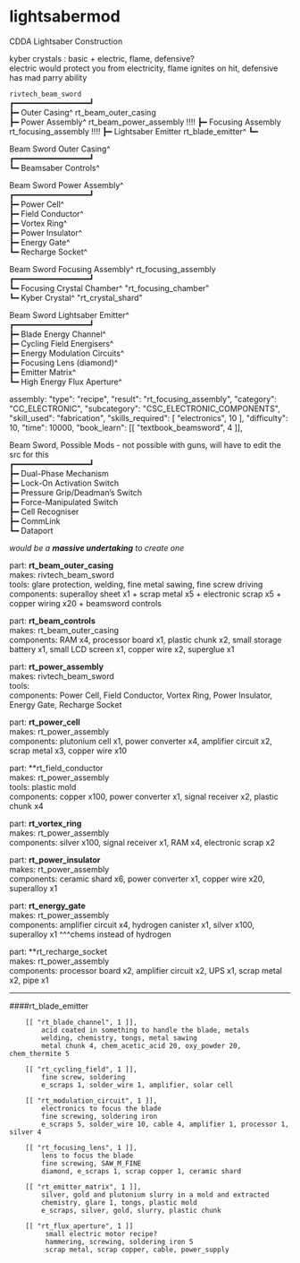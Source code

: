 # lightsabermod
CDDA Lightsaber Construction

kyber crystals : basic + electric, flame, defensive?  
electric would protect you from electricity, flame ignites on hit, defensive has mad parry ability

`rivtech_beam_sword`  
┏━━━━━━━━━━━━━━━━┛  
┣━ Outer Casing^  rt_beam_outer_casing  
┣━ Power Assembly^  rt_beam_power_assembly !!!!
┣━ Focusing Assembly  rt_focusing_assembly !!!!
┣━ Lightsaber Emitter  rt_blade_emitter^
┗━  

Beam Sword Outer Casing^  
┏━━━━━━━━━━━━━━━━┛  
┗━ Beamsaber Controls^  

Beam Sword Power Assembly^  
┏━━━━━━━━━━━━━━━━┛  
┣━ Power Cell^  
┣━ Field Conductor^  
┣━ Vortex Ring^  
┣━ Power Insulator^  
┣━ Energy Gate^  
┗━ Recharge Socket^  

Beam Sword Focusing Assembly^  rt_focusing_assembly  
┏━━━━━━━━━━━━━━━━┛  
┗━ Focusing Crystal Chamber^  "rt_focusing_chamber"  
┗━ Kyber Crystal^  "rt_crystal_shard"

Beam Sword Lightsaber Emitter^  
┏━━━━━━━━━━━━━━━━┛  
┣━ Blade Energy Channel^  
┣━ Cycling Field Energisers^  
┣━ Energy Modulation Circuits^  
┣━ Focusing Lens  (diamond)^  
┣━ Emitter Matrix^  
┗━ High Energy Flux Aperture^  

assembly:
"type": "recipe",
	"result": "rt_focusing_assembly",
	"category": "CC_ELECTRONIC",
	"subcategory": "CSC_ELECTRONIC_COMPONENTS",
	"skill_used": "fabrication",
	"skills_required": [ "electronics", 10 ],
	"difficulty": 10,
	"time": 10000,
	"book_learn": [[ "textbook_beamsword", 4 ]],
	


Beam Sword, Possible Mods - not possible with guns, will have to edit the src for this  
┏━━━━━━━━━━━━━━━━┛  
┣━ Dual-Phase Mechanism  
┣━ Lock-On Activation Switch  
┣━ Pressure Grip/Deadman’s Switch  
┣━ Force-Manipulated Switch  
┣━ Cell Recogniser  
┣━ CommLink  
┗━ Dataport

*would be a **massive undertaking** to create one*

part: **rt_beam_outer_casing**  
makes: rivtech_beam_sword  
tools: glare protection, welding, fine metal sawing, fine screw driving  
components: superalloy sheet x1 + scrap metal x5 + electronic scrap x5 + copper wiring x20 + beamsword controls

part: **rt_beam_controls**  
makes: rt_beam_outer_casing  
components: RAM x4, processor board x1, plastic chunk x2, small storage battery x1, small LCD screen x1, copper wire x2, superglue x1

part: **rt_power_assembly**  
makes: rivtech_beam_sword  
tools:  
components: Power Cell, Field Conductor, Vortex Ring, Power Insulator, Energy Gate, Recharge Socket  

part: **rt_power_cell**  
makes: rt_power_assembly  
components: plutonium cell x1, power converter x4, amplifier circuit x2, scrap metal x3, copper wire x10  

part: **rt_field_conductor  
makes: rt_power_assembly  
tools: plastic mold  
components: copper x100, power converter x1, signal receiver x2, plastic chunk x4  

part: **rt_vortex_ring**  
makes: rt_power_assembly  
components: silver x100, signal receiver x1, RAM x4, electronic scrap x2

part: **rt_power_insulator**  
makes: rt_power_assembly  
components: ceramic shard x6, power converter x1, copper wire x20, superalloy x1

part: **rt_energy_gate**  
makes: rt_power_assembly  
components: amplifier circuit x4, hydrogen canister x1, silver x100, superalloy x1
^^^chems instead of hydrogen

part: **rt_recharge_socket  
makes: rt_power_assembly    
components: processor board x2, amplifier circuit x2, UPS x1, scrap metal x2, pipe x1

---
####rt_blade_emitter

		[[ "rt_blade_channel", 1 ]],
			acid coated in something to handle the blade, metals
			welding, chemistry, tongs, metal sawing
			metal chunk 4, chem_acetic_acid 20, oxy_powder 20, chem_thermite 5
			
		[[ "rt_cycling_field", 1 ]],
			fine screw, soldering
			e_scraps 1, solder_wire 1, amplifier, solar cell
			
		[[ "rt_modulation_circuit", 1 ]],
			electronics to focus the blade
			fine screwing, soldering iron
			e_scraps 5, solder_wire 10, cable 4, amplifier 1, processor 1, silver 4
			
		[[ "rt_focusing_lens", 1 ]],
			lens to focus the blade
			fine screwing, SAW_M_FINE
			diamond, e_scraps 1, scrap copper 1, ceramic shard
			
		[[ "rt_emitter_matrix", 1 ]],
			silver, gold and plutonium slurry in a mold and extracted
			chemistry, glare 1, tongs, plastic mold
			e_scraps, silver, gold, slurry, plastic chunk
			
		[[ "rt_flux_aperture", 1 ]]		
			 small electric motor recipe?
			 hammering, screwing, soldering iron 5
			 scrap metal, scrap copper, cable, power_supply
			
			